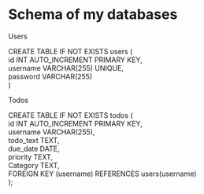 # Schema of my databases

Users  

CREATE TABLE IF NOT EXISTS users ( \
		id INT AUTO_INCREMENT PRIMARY KEY, \
		username VARCHAR(255) UNIQUE, \
		password VARCHAR(255)\
	)

Todos

CREATE TABLE IF NOT EXISTS todos ( \
    id INT AUTO_INCREMENT PRIMARY KEY, \
    username VARCHAR(255), \
    todo_text TEXT, \
    due_date DATE, \
    priority TEXT, \
    Category TEXT, \
    FOREIGN KEY (username) REFERENCES users(username) \
);


